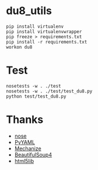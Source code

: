 du8_utils
===========

    pip install virtualenv
    pip install virtualenvwrapper
    pip freeze > requirements.txt
    pip install -r requirements.txt
    workon du8

Test
====

	nosetests -w . ./test
	nosetests -w . ./test/test_du8.py
	python test/test_du8.py

Thanks
====

+ [nose](https://github.com/nose-devs/nose)
+ [PyYAML](http://pyyaml.org/wiki/PyYAMLDocumentation)
+ [Mechanize](http://wwwsearch.sourceforge.net/mechanize/)
+ [BeautifulSoup4](http://www.crummy.com/software/BeautifulSoup/bs4/doc/)
+ [html5lib](https://code.google.com/p/html5lib/wiki/UserDocumentation)
